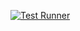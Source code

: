 [![Test Runner](https://github.com/Astemes/astemes-gh-actions-sandbox/actions/workflows/workflow.yml/badge.svg)](https://github.com/Astemes/astemes-gh-actions-sandbox/actions/workflows/workflow.yml)
